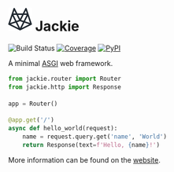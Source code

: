 # ![Logo](https://raw.githubusercontent.com/daanvdk/jackie/master/logo.svg) Jackie
![Build Status](https://img.shields.io/github/workflow/status/daanvdk/jackie/Continuous%20Integration)
[![Coverage](https://img.shields.io/codecov/c/github/daanvdk/jackie)](https://codecov.io/gh/Daanvdk/jackie)
[![PyPI](https://img.shields.io/pypi/v/jackie)](https://pypi.org/project/jackie)

A minimal [ASGI](https://asgi.readthedocs.io/en/latest/) web framework.

```python
from jackie.router import Router
from jackie.http import Response

app = Router()

@app.get('/')
async def hello_world(request):
    name = request.query.get('name', 'World')
    return Response(text=f'Hello, {name}!')
```

More information can be found on the
[website](https://daanvdk.github.io/jackie).

